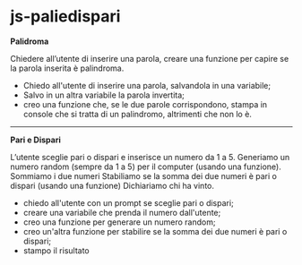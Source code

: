 # js-paliedispari


**Palidroma** 

Chiedere all’utente di inserire una parola, creare una funzione per capire se la parola inserita è palindroma.


- Chiedo all'utente di inserire una parola, salvandola in una variabile;
- Salvo in un altra variabile la parola invertita;
- creo una funzione che, se le due parole corrispondono, stampa in console che si tratta di un palindromo, altrimenti che non lo è.


_____________________________
**Pari e Dispari**

L’utente sceglie pari o dispari e inserisce un numero da 1 a 5.
Generiamo un numero random (sempre da 1 a 5) per il computer (usando una funzione).
Sommiamo i due numeri
Stabiliamo se la somma dei due numeri è pari o dispari (usando una funzione)
Dichiariamo chi ha vinto.

- chiedo all'utente con un prompt se sceglie pari o dispari;
- creare una variabile che prenda il numero dall'utente;
- creo una funzione per generare un numero random;
- creo un'altra funzione per stabilire se la somma dei due numeri è pari o dispari;
- stampo il risultato 